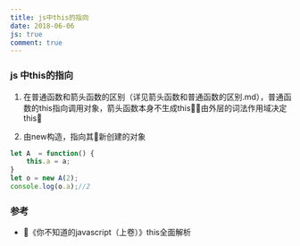 ```yaml
---
title: js中this的指向
date: 2018-06-06
js: true
comment: true
---
```


### js 中this的指向

1. 在普通函数和箭头函数的区别（详见箭头函数和普通函数的区别.md），普通函数的this指向调用对象，箭头函数本身不生成this，由外层的词法作用域决定this

2. 由new构造，指向其新创建的对象
```js
let A  = function() {
    this.a = a;
}
let o = new A(2);
console.log(o.a);//2
```

### 参考

- 《你不知道的javascript（上卷）》this全面解析
